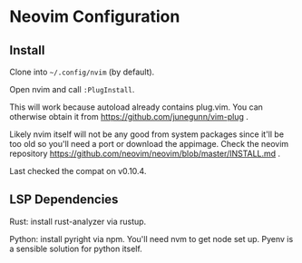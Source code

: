 Neovim Configuration
====================

Install
-------

Clone into `~/.config/nvim` (by default).

Open nvim and call `:PlugInstall`.

This will work because autoload already contains plug.vim.  You can otherwise
obtain it from https://github.com/junegunn/vim-plug .

Likely nvim itself will not be any good from system packages since it'll be too
old so you'll need a port or download the appimage.  Check the neovim repository
https://github.com/neovim/neovim/blob/master/INSTALL.md .

Last checked the compat on v0.10.4.

LSP Dependencies
----------------

Rust: install rust-analyzer via rustup.

Python: install pyright via npm.  You'll need nvm to get node set up.  Pyenv is
a sensible solution for python itself.
